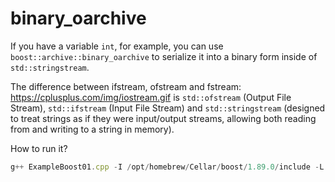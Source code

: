 # binary_oarchive

If you have a variable `int`, for example, you can use `boost::archive::binary_oarchive` to serialize it into a binary form inside of `std::stringstream`. 

The difference between ifstream, ofstream and fstream: https://cplusplus.com/img/iostream.gif is `std::ofstream` (Output File Stream), `std::ifstream` (Input File Stream) and `std::stringstream` (designed to treat strings as if they were input/output streams, allowing both reading from and writing to a string in memory).

How to run it?
```javascript
g++ ExampleBoost01.cpp -I /opt/homebrew/Cellar/boost/1.89.0/include -L /opt/homebrew/Cellar/boost/1.89.0/lib -lboost_serialization -lboost_iostreams -o B1 
```
